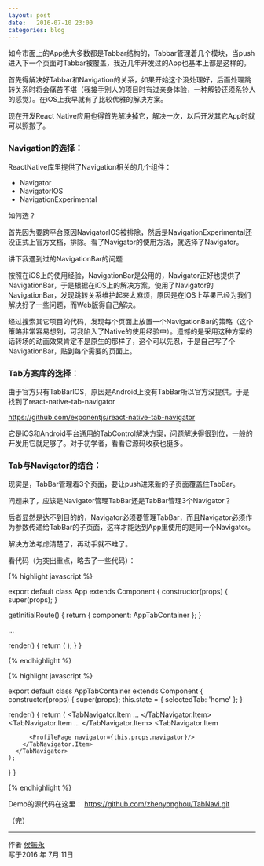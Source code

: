 ```yaml
---
layout: post
date:   2016-07-10 23:00
categories: blog
---
```


  如今市面上的App绝大多数都是Tabbar结构的，Tabbar管理着几个模块，当push进入下一个页面时Tabbar被覆盖，我近几年开发过的App也基本上都是这样的。

首先得解决好Tabbar和Navigation的关系，如果开始这个没处理好，后面处理跳转关系时将会痛苦不堪（我接手别人的项目时有过亲身体验，一种解铃还须系铃人的感觉）。在iOS上我早就有了比较优雅的解决方案。

现在开发React Native应用也得首先解决掉它，解决一次，以后开发其它App时就可以照搬了。


### Navigation的选择：

ReactNative库里提供了Navigation相关的几个组件：
- Navigator
- NavigatorIOS
- NavigationExperimental

如何选？ 

首先因为要跨平台原因NavigatorIOS被排除，然后是NavigationExperimental还没正式上官方文档，排除。看了Navigator的使用方法，就选择了Navigator。

讲下我遇到过的NavigationBar的问题

按照在iOS上的使用经验，NavigationBar是公用的，Navigator正好也提供了NavigationBar，于是根据在iOS上的解决方案，使用了Navigator的NavigationBar，发现跳转关系维护起来太麻烦，原因是在iOS上苹果已经为我们解决好了一些问题，而Web版得自己解决。

经过搜索其它项目的代码，发现每个页面上放置一个NavigationBar的策略（这个策略非常容易想到，可我陷入了Native的使用经验中）。遗憾的是采用这种方案的话转场的动画效果肯定不是原生的那样了，这个可以先忍，于是自己写了个NavigationBar，贴到每个需要的页面上。

### Tab方案库的选择：

由于官方只有TabBarIOS，原因是Android上没有TabBar所以官方没提供。于是找到了react-native-tab-navigator

https://github.com/exponentjs/react-native-tab-navigator

它是iOS和Android平台通用的TabControl解决方案，问题解决得很到位，一般的开发用它就足够了。对于初学者，看看它源码收获也挺多。

### Tab与Navigator的结合：

现实是，TabBar管理着3个页面，要让push进来新的子页面覆盖住TabBar。

问题来了，应该是Navigator管理TabBar还是TabBar管理3个Navigator？

后者显然是达不到目的的，Navigator必须要管理TabBar，而且Navigator必须作为参数传递给TabBar的子页面，这样才能达到App里使用的是同一个Navigator。

解决方法考虑清楚了，再动手就不难了。

看代码（为突出重点，略去了一些代码）：

{% highlight javascript %}

export default class App extends Component {
  constructor(props) {
    super(props);
  }

  getInitialRoute() {
    return {
      component: AppTabContainer
    };
  }

  ...
  
  render() {
    return (
      <Navigator 
        initialRoute={this.getInitialRoute()}
        configureScene={this.configureScene}
        renderScene={this.renderScene}
      />
    );
  }
}

{% endhighlight %}


{% highlight javascript %}

export default class AppTabContainer extends Component {
  constructor(props) {
    super(props);
    this.state = {
      selectedTab: 'home'
    };
  }

  render() {
    return (
      <TabNavigator>
        <TabNavigator.Item
          ...
          <HomePage navigator={this.props.navigator}/>
        </TabNavigator.Item>
        <TabNavigator.Item
          ...
          <ProductPage navigator={this.props.navigator}/>
        </TabNavigator.Item>
        <TabNavigator.Item
          
          <ProfilePage navigator={this.props.navigator}/>
        </TabNavigator.Item>
      </TabNavigator>
    );
  }
}

{% endhighlight %}

Demo的源代码在这里：
https://github.com/zhenyonghou/TabNavi.git

（完）


------

作者 [侯振永][1]     
写于2016 年 7月 11日

[1]: https://zhenyonghou.github.io/
